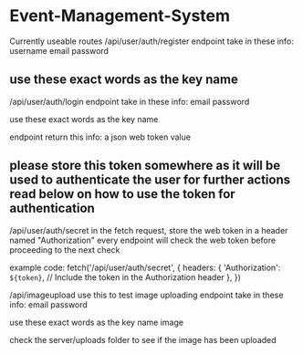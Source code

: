 # Event-Management-System

Currently useable routes
/api/user/auth/register
endpoint take in these info:
username
email
password

use these exact words as the key name
---

/api/user/auth/login
endpoint take in these info:
email
password

use these exact words as the key name

endpoint return this info:
a json web token value

please store this token somewhere as it will be used to authenticate the user for further actions
read below on how to use the token for authentication
---
/api/user/auth/secret
in the fetch request, store the web token in a header named "Authorization" 
every endpoint will check the web token before proceeding to the next check

example code:
fetch('/api/user/auth/secret', {
  headers: {
    'Authorization': `${token}`, // Include the token in the Authorization header
  },
})

/api/imageupload
use this to test image uploading
endpoint take in these info:
email
password

use these exact words as the key name
image

check the server/uploads folder to see if the image has been uploaded